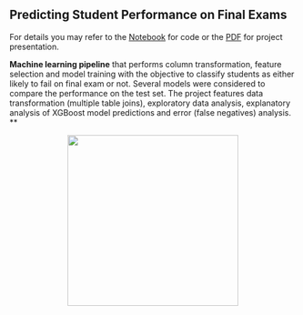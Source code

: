 ## Predicting Student Performance on Final Exams

For details you may refer to the [Notebook]() for code or the [PDF]() for project presentation.

**Machine learning pipeline** that performs column transformation, feature selection and model training with the objective to classify students as either likely to fail on final exam or not. Several models were considered to compare the performance on the test set. The project features data transformation (multiple table joins), exploratory data analysis, explanatory analysis of XGBoost model predictions and error (false negatives) analysis. **

  <p align=center>
  <img src="https://github.com/molly-moon/projects/raw/master/images/student-performance.png" height=300/>
  </p>